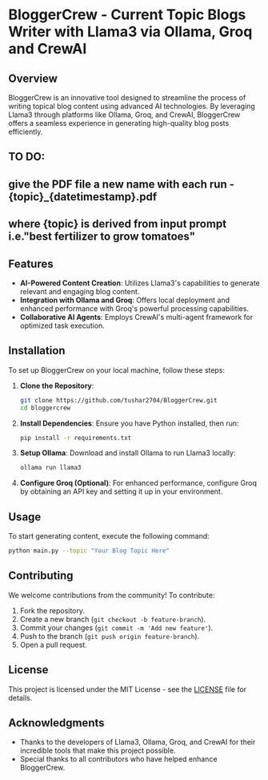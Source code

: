 # BloggerCrew - Current Topic Blogs Writer with Llama3 via Ollama, Groq and CrewAI
## Overview

BloggerCrew is an innovative tool designed to streamline the process of writing topical blog content using advanced AI technologies. By leveraging Llama3 through platforms like Ollama, Groq, and CrewAI, BloggerCrew offers a seamless experience in generating high-quality blog posts efficiently.

## TO DO:
##    give the PDF file a new name with each run - {topic}_{datetimestamp}.pdf
##    where {topic} is derived from input prompt i.e."best fertilizer to grow tomatoes"


## Features

- **AI-Powered Content Creation**: Utilizes Llama3's capabilities to generate relevant and engaging blog content.
- **Integration with Ollama and Groq**: Offers local deployment and enhanced performance with Groq's powerful processing capabilities.
- **Collaborative AI Agents**: Employs CrewAI's multi-agent framework for optimized task execution.

## Installation

To set up BloggerCrew on your local machine, follow these steps:

1. **Clone the Repository**:
   ```bash
   git clone https://github.com/tushar2704/BloggerCrew.git
   cd bloggercrew
   ```

2. **Install Dependencies**:
   Ensure you have Python installed, then run:
   ```bash
   pip install -r requirements.txt
   ```

3. **Setup Ollama**:
   Download and install Ollama to run Llama3 locally:
   ```bash
   ollama run llama3
   ```

4. **Configure Groq (Optional)**:
   For enhanced performance, configure Groq by obtaining an API key and setting it up in your environment.

## Usage

To start generating content, execute the following command:
```bash
python main.py --topic "Your Blog Topic Here"
```

## Contributing

We welcome contributions from the community! To contribute:

1. Fork the repository.
2. Create a new branch (`git checkout -b feature-branch`).
3. Commit your changes (`git commit -m 'Add new feature'`).
4. Push to the branch (`git push origin feature-branch`).
5. Open a pull request.

## License

This project is licensed under the MIT License - see the [LICENSE](LICENSE) file for details.

## Acknowledgments

- Thanks to the developers of Llama3, Ollama, Groq, and CrewAI for their incredible tools that make this project possible.
- Special thanks to all contributors who have helped enhance BloggerCrew.




